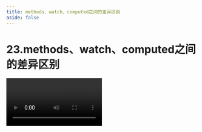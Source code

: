 ```yaml
---
title: methods、watch、computed之间的差异区别
aside: false
---
```


# 23.methods、watch、computed之间的差异区别

<video autoplay src="http://qn.chinavanes.com/interview/vue-interview/23.methods、watch、computed之间的差异区别.mp4" controls controlsList="nodownload" width="50%"/>

